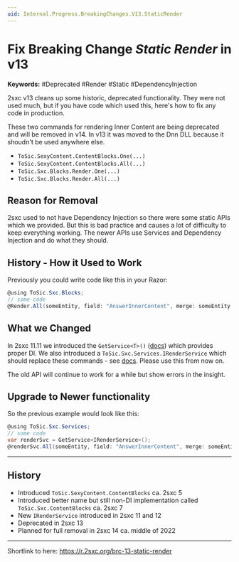 ```yaml
---
uid: Internal.Progress.BreakingChanges.V13.StaticRender
---
```


# Fix Breaking Change _Static Render_ in v13

**Keywords:** #Deprecated #Render #Static #DependencyInjection

2sxc v13 cleans up some historic, deprecated functionality. They were not used much, but if you have code which used this, here's how to fix any code in production. 

These two commands for rendering Inner Content are being deprecated and will be removed in v14. In v13 it was moved to the Dnn DLL because it shoudn't be used anywhere else. 

* `ToSic.SexyContent.ContentBlocks.One(...)`
* `ToSic.SexyContent.ContentBlocks.All(...)`
* `ToSic.Sxc.Blocks.Render.One(...)`
* `ToSic.Sxc.Blocks.Render.All(...)`

## Reason for Removal

2sxc used to not have Dependency Injection so there were some static APIs which we provided. 
But this is bad practice and causes a lot of difficulty to keep everything working. 
The newer APIs use Services and Dependency Injection and do what they should. 

## History - How it Used to Work

Previously you could write code like this in your Razor:

```csharp
@using ToSic.Sxc.Blocks;
// some code
@Render.All(someEntity, field: "AnswerInnerContent", merge: someEntity.Answer)
```

## What we Changed

In 2sxc 11.11 we introduced the `GetService<T>()` ([docs](xref:ToSic.Sxc.Code.IDynamicCode.GetService*)) which provides proper DI.
We also introduced a `ToSic.Sxc.Services.IRenderService` which should replace these commands - see [docs](xref:ToSic.Sxc.Services.IRenderService).
Please use this from now on.

The old API will continue to work for a while but show errors in the insight. 


## Upgrade to Newer functionality

So the previous example would look like this:

```csharp
@using ToSic.Sxc.Services;
// some code
var renderSvc = GetService<IRenderService>();
@renderSvc.All(someEntity, field: "AnswerInnerContent", merge: someEntity.Answer)
```

---

## History

* Introduced `ToSic.SexyContent.ContentBlocks` ca. 2sxc 5
* Introduced better name but still non-DI implementation called `ToSic.Sxc.ContentBlocks` ca. 2sxc 7
* New `IRenderService` introduced in 2sxc 11 and 12
* Deprecated in 2sxc 13
* Planned for full removal in 2sxc 14 ca. middle of 2022

---

Shortlink to here: https://r.2sxc.org/brc-13-static-render